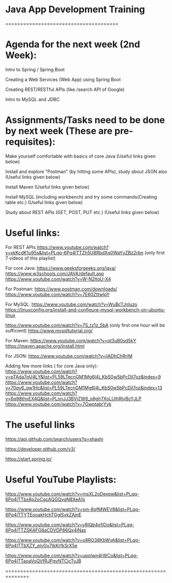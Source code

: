 
# Java App Development Training
 
 ======================================

# Agenda for the next week (2nd Week):

Intro to Spring / Spring Boot

Creating a Web Services (Web App) using Spring Boot

Creating REST/RESTful APIs (like /search API of Google)

Intro to MySQL and JDBC

# Assignments/Tasks need to be done by next week (These are pre-requisites):

Make yourself comfortable with basics of core Java (Useful links given below)

Install and explore "Postman" (by hitting some APIs), study about JSON also (Useful links given below)

Install Maven (Useful links given below)

Install MySQL (including workbench) and try some commands(Creating table etc.) (Useful links given below)

Study about REST APIs (GET, POST, PUT etc.) (Useful links given below)

# Useful links:
For REST APIs https://www.youtube.com/watch?v=xkKcdK1u95s&list=PLqq-6Pq4lTTZh5U8RbdXq0WaYvZBz2rbn (only first 7 videos of this playlist)

For core Java: https://www.geeksforgeeks.org/java/ https://www.w3schools.com/JAVA/default.asp https://www.youtube.com/watch?v=W-N2ltgU-X4

For Postman: https://www.postman.com/downloads/ https://www.youtube.com/watch?v=7E60ZttwIpY

For MySQL: https://www.youtube.com/watch?v=WuBcTJnIuzo https://linuxconfig.org/install-and-configure-mysql-workbench-on-ubuntu-linux

https://www.youtube.com/watch?v=7S_tz1z_5bA (only first one hour will be sufficient) https://www.mysqltutorial.org/

For Maven: https://www.youtube.com/watch?v=pt3uB0sd5kY https://maven.apache.org/install.html

For JSON: https://www.youtube.com/watch?v=iiADhChRriM

Adding few more links ( for core Java only):
https://www.youtube.com/watch?v=pTAda7qU4LY&list=PL59LTecnGM1Mg6I4i_KbS0w5bPcDjl7oz&index=9 https://www.youtube.com/watch?v=70qy6_gw1Hc&list=PL59LTecnGM1Mg6I4i_KbS0w5bPcDjl7oz&index=13 https://www.youtube.com/watch?v=6q98thyEX4Q&list=PLonJJ3BVjZW6_q8gh7XoLUIhRIyBcYJLP https://www.youtube.com/watch?v=7GwptabrYyk

# The useful links
https://api.github.com/search/users?q=shashi

https://developer.github.com/v3/

https://start.spring.io/

# Useful YouTube Playlists:
https://www.youtube.com/watch?v=msXL2oDexqw&list=PLqq-6Pq4lTTbx8p2oCgcAQGQyqN8XeA1x

https://www.youtube.com/watch?v=sm-8qfMWEV8&list=PLqq-6Pq4lTTYTEooakHchTGglSvkZAjnE

https://www.youtube.com/watch?v=y8IQb4ofjDo&list=PLqq-6Pq4lTTZSKAFG6aCDVDP86Qx4lNas

https://www.youtube.com/watch?v=o8RO38KbWvA&list=PLqq-6Pq4lTTbXZY_elyGv7IkKrfkSrX5e

https://www.youtube.com/watch?v=upoIwn4rWCo&list=PLqq-6Pq4lTTaoaVoQVfRJPqvNTCjcTvJB

==============================================================
